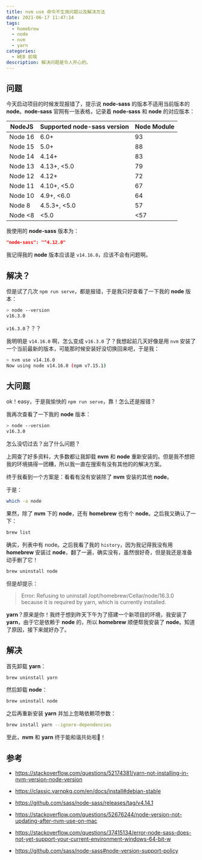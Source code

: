 ```yaml
---
title: nvm use 命令不生效问题以及解决方法
date: 2021-06-17 11:47:14
tags: 
  - homebrew
  - node
  - nvm
  - yarn
categories:
  - WEB 前端
description: 解决问题是令人开心的。
---
```


## 问题

今天启动项目的时候发现报错了，提示说 **node-sass** 的版本不适用当前版本的 **node**。**node-sass** 官网有一张表格，记录着 **node-sass** 和 **node** 的对应版本：

NodeJS  | Supported node-sass version | Node Module
--------|-----------------------------|------------
Node 16 | 6.0+                        | 93
Node 15 | 5.0+                        | 88
Node 14 | 4.14+                       | 83
Node 13 | 4.13+, <5.0                 | 79
Node 12 | 4.12+                       | 72
Node 11 | 4.10+, <5.0                 | 67
Node 10 | 4.9+, <6.0                  | 64
Node 8  | 4.5.3+, <5.0                | 57
Node <8 | <5.0                        | <57

我使用的 **node-sass** 版本为：

```json
"node-sass": "^4.12.0"
```

我记得我的 **node** 版本应该是 `v14.16.0`，应该不会有问题啊。

## 解决？

但是试了几次 `npm run serve`，都是报错，于是我只好查看了一下我的 **node** 版本：

```bash
> node --version
v16.3.0
```

`v16.3.0`？？？

我明明是 `v14.16.0` 啊，怎么变成 `v16.3.0` 了？我想起前几天好像是用 `nvm` 安装了一个当前最新的版本，可能那时候安装好没切换回来吧，于是我：

```bash
> nvm use v14.16.0
Now using node v14.16.0 (npm v7.15.1)
```

## 大问题

ok！easy，于是我愉快的 `npm run serve`，靠！怎么还是报错？

我再次查看了一下我的 **node** 版本：

```bash
> node --version
v16.3.0
```

怎么没切过去？出了什么问题？

上网查了好多资料，大多数都让我卸载 **nvm** 和 **node** 重新安装的。但是我不想把我的环境搞得一团糟，所以我一直在搜索有没有其他的的解决方案。

终于我看到一个方案是：看看有没有安装除了 **nvm** 安装的其他 **node**。

于是：

```bash
which -a node
```

果然，除了 **nvm** 下的 **node**，还有 **homebrew** 也有个 **node**。之后我又确认了一下：

```bash
brew list
```

确实，列表中有 node。之后我看了我的 `history`，因为我记得我没有用 **homebrew** 安装过 **node**，翻了一遍，确实没有，虽然很好奇，但是我还是准备动手删了它！

```bash
brew uninstall node
```

但是却提示：

> Error: Refusing to uninstall /opt/homebrew/Cellar/node/16.3.0
> because it is required by yarn, which is currently installed.

**yarn**？原来是你！我终于想到昨天下午为了搭建一个新项目的环境，我安装了 **yarn**，由于它是依赖于 **node** 的，所以 **homebrew** 顺便帮我安装了 **node**。知道了原因，接下来就好办了。

## 解决

首先卸载 **yarn**：

```bash
brew uninstall yarn
```

然后卸载 **node**：

```bash
brew uninstall node
```

之后再重新安装 **yarn** 并加上忽略依赖项参数：

```bash
brew install yarn --ignore-dependencies
```

至此，**nvm** 和 **yarn** 终于能和谐共处啦🎉！

## 参考

* <https://stackoverflow.com/questions/52174381/yarn-not-installing-in-nvm-version-node-version>

* <https://classic.yarnpkg.com/en/docs/install#debian-stable>

* <https://github.com/sass/node-sass/releases/tag/v4.14.1>

* <https://stackoverflow.com/questions/52676244/node-version-not-updating-after-nvm-use-on-mac>

* <https://stackoverflow.com/questions/37415134/error-node-sass-does-not-yet-support-your-current-environment-windows-64-bit-w>

* <https://github.com/sass/node-sass#node-version-support-policy>
